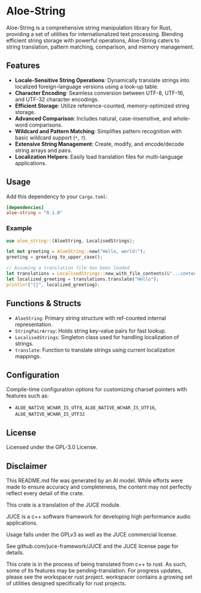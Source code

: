 # Aloe-String

Aloe-String is a comprehensive string manipulation library for Rust, providing a set of utilities for internationalized text processing. Blending efficient string storage with powerful operations, Aloe-String caters to string translation, pattern matching, comparison, and memory management.

## Features
- **Locale-Sensitive String Operations**: Dynamically translate strings into localized foreign-language versions using a look-up table.
- **Character Encoding**: Seamless conversion between UTF-8, UTF-16, and UTF-32 character encodings.
- **Efficient Storage**: Utilize reference-counted, memory-optimized string storage.
- **Advanced Comparison**: Includes natural, case-insensitive, and whole-word comparisons.
- **Wildcard and Pattern Matching**: Simplifies pattern recognition with basic wildcard support (`*`, `?`).
- **Extensive String Management**: Create, modify, and encode/decode string arrays and pairs.
- **Localization Helpers**: Easily load translation files for multi-language applications.

## Usage

Add this dependency to your `Cargo.toml`:

```toml
[dependencies]
aloe-string = "0.1.0"
```

### Example

```rust
use aloe_string::{AloeString, LocalisedStrings};

let mut greeting = AloeString::new("Hello, world!");
greeting = greeting.to_upper_case();

// Assuming a translation file has been loaded
let translations = LocalisedStrings::new_with_file_contents(&"...content...", true);
let localized_greeting = translations.translate("Hello");
println!("{}", localized_greeting);
```

## Functions & Structs
- `AloeString`: Primary string structure with ref-counted internal representation.
- `StringPairArray`: Holds string key-value pairs for fast lookup.
- `LocalisedStrings`: Singleton class used for handling localization of strings.
- `translate`: Function to translate strings using current localization mappings.

## Configuration
Compile-time configuration options for customizing charset pointers with features such as:
- `ALOE_NATIVE_WCHAR_IS_UTF8`, `ALOE_NATIVE_WCHAR_IS_UTF16`, `ALOE_NATIVE_WCHAR_IS_UTF32`

## License
Licensed under the GPL-3.0 License.

## Disclaimer
This README.md file was generated by an AI model. While efforts were made to ensure accuracy and completeness, the content may not perfectly reflect every detail of the crate.


This crate is a translation of the JUCE module.

JUCE is a c++ software framework for developing high performance audio applications.

Usage falls under the GPLv3 as well as the JUCE commercial license.

See github.com/juce-framework/JUCE and the JUCE license page for details.

This crate is in the process of being translated from c++ to rust. As such, some of its features may be pending-translation. For progress updates, please see the workspacer rust project. workspacer contains a growing set of utilities designed specifically for rust projects.
